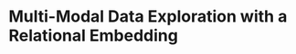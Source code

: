 Multi-Modal Data Exploration with a Relational Embedding
=====================================================================
